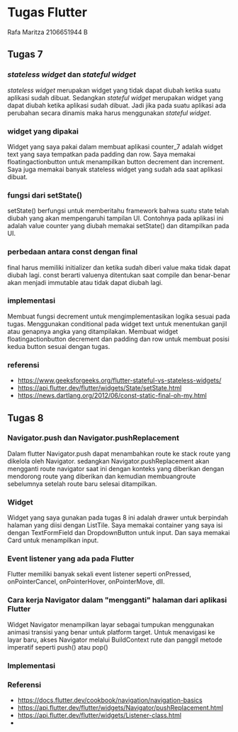 # Tugas Flutter
Rafa Maritza
2106651944
B

## Tugas 7

### <em>stateless widget</em> dan <em>stateful widget</em>
<em>stateless widget</em> merupakan widget yang tidak dapat diubah ketika suatu aplikasi sudah dibuat. Sedangkan <em>stateful widget</em> merupakan widget yang dapat diubah ketika aplikasi sudah dibuat. Jadi jika pada suatu aplikasi ada perubahan secara dinamis maka harus menggunakan <em>stateful widget</em>.

### widget yang dipakai
Widget yang saya pakai dalam membuat aplikasi counter_7 adalah widget text yang saya tempatkan pada padding dan row. Saya memakai floatingactionbutton untuk menampilkan button decrement dan increment. Saya juga memakai banyak stateless widget yang sudah ada saat aplikasi dibuat.

### fungsi dari setState()
setState() berfungsi untuk memberitahu framework bahwa suatu state telah diubah yang akan mempengaruhi tampilan UI. Contohnya pada aplikasi ini adalah value counter yang diubah memakai setState() dan ditampilkan pada UI.

### perbedaan antara const dengan final
final harus memiliki initializer dan ketika sudah diberi value maka tidak dapat diubah lagi. const berarti valuenya ditentukan saat compile dan benar-benar akan menjadi immutable atau tidak dapat diubah lagi.

### implementasi
Membuat fungsi decrement untuk mengimplementasikan logika sesuai pada tugas. Menggunakan conditional pada widget text untuk menentukan ganjil atau genapnya angka yang ditampilakan. Membuat widget floatingactionbutton decrement dan padding dan row untuk membuat posisi kedua button sesuai dengan tugas.

### referensi
- https://www.geeksforgeeks.org/flutter-stateful-vs-stateless-widgets/
- https://api.flutter.dev/flutter/widgets/State/setState.html
- https://news.dartlang.org/2012/06/const-static-final-oh-my.html

## Tugas 8

### Navigator.push dan Navigator.pushReplacement
Dalam flutter Navigator.push dapat menambahkan route ke stack route yang dikelola oleh Navigator. sedangkan Navigator.pushReplacement akan mengganti route navigator saat ini dengan konteks yang diberikan dengan mendorong route yang diberikan dan kemudian membuangroute sebelumnya setelah route baru selesai ditampilkan.

### Widget
Widget yang saya gunakan pada tugas 8 ini adalah drawer untuk berpindah halaman yang diisi dengan ListTile. Saya memakai container yang saya isi dengan TextFormField dan DropdownButton untuk input. Dan saya memakai Card untuk menampilkan input.

### Event listener yang ada pada Flutter
Flutter memiliki banyak sekali event listener seperti onPressed, onPointerCancel, onPointerHover, onPointerMove, dll.

### Cara kerja Navigator dalam "mengganti" halaman dari aplikasi Flutter
Widget Navigator menampilkan layar sebagai tumpukan menggunakan animasi transisi yang benar untuk platform target. Untuk menavigasi ke layar baru, akses Navigator melalui BuildContext rute dan panggil metode imperatif seperti push() atau pop()

### Implementasi

### Referensi
- https://docs.flutter.dev/cookbook/navigation/navigation-basics
- https://api.flutter.dev/flutter/widgets/Navigator/pushReplacement.html
- https://api.flutter.dev/flutter/widgets/Listener-class.html
- 